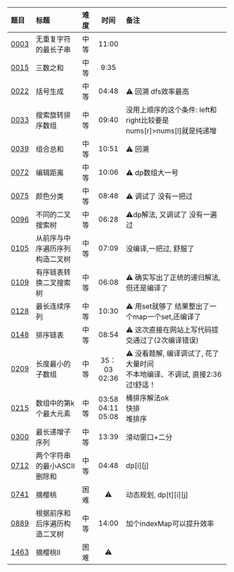 | 题目           | 标题               | 难度 |           时间            | 备注                                                |
|:-------------|:-----------------|:---|:-----------------------:|:--------------------------------------------------|
| [0003][0003] | 无重复字符的最长子串       | 中等 |          11:00          |                                                   |
| [0015][0015] | 三数之和             | 中等 |          9:35           |                                                   |
| [0022][0022] | 括号生成             | 中等 |          04:48          | ⚠️ 回溯  dfs效率最高                                    |
| [0033][0033] | 搜索旋转排序数组         | 中等 |          09:40          | 没用上顺序的这个条件: left和right比较要是nums\[r]>nums\[l]就是纯递增  |
| [0039][0039] | 组合总和             | 中等 |          10:51          | ⚠️ 回溯                                             |
| [0072][0072] | 编辑距离             | 中等 |          10:06          | ⚠️ dp数组大一号                                        |
| [0075][0075] | 颜色分类             | 中等 |          08:48          | ⚠️   调试了 没有一把过                                    | |
| [0096][0096] | 不同的二叉搜索树         | 中等 |          06:28          | ⚠️dp解法, 又调试了 没有一遍过                                |
| [0105][0105] | 从前序与中序遍历序列构造二叉树  | 中等 |          07:09          | 没编译,一把过, 舒服了                                      |
| [0109][0109] | 有序链表转换二叉搜索树      | 中等 |          06:08          | ⚠️ 确实写出了正统的递归解法,但还是编译了                            |
| [0128][0128] | 最长连续序列           | 中等 |          10:30          | ⚠️ 用set就够了 结果整出了一个map一个set,还编译了                   |
| [0148][0148] | 排序链表             | 中等 |          08:54          | ⚠️ 这次直接在网站上写代码提交通过了(2次编译错误)                       | |
| [0209][0209] | 长度最小的子数组         | 中等 |     35：03<br>02:36      | ⚠️ 没看题解, 编译调试了, 花了大量时间<br> 不本地编译、不调试, 直接2:36过!舒适！ |
| [0215][0215] | 数组中的第k个最大元素      | 中等 | 03:58<br>04:11<br>05:08 | 桶排序解法ok<br>快排<br>堆排序                              |
| [0300][0300] | 最长递增子序列          | 中等 |          13:39          | 滑动窗口+二分                                           |
| [0712][0712] | 两个字符串的最小ASCII删除和 | 中等 |          04:48          | dp\[i]\[j]                                        |
| [0741][0741] | 摘樱桃              | 困难 |           ⚠️            | 动态规划, dp\[t]\[i]\[j]                              |
| [0889][0889] | 根据前序和后序遍历构造二叉树   | 中等 |          14:00          | 加个indexMap可以提升效率                                  |
| [1463][1463] | 摘樱桃II            | 困难 |           ⚠️            |                                                   |

[0001]: https://leetcode.cn/problems/two-sum/description/

[0002]: https://leetcode.cn/problems/add-two-numbers/description/

[0003]: https://leetcode.cn/problems/longest-substring-without-repeating-characters/description/

[0005]: https://leetcode.cn/problems/longest-palindromic-substring/description/

[0011]: https://leetcode.cn/problems/container-with-most-water/description/

[0015]: https://leetcode.cn/problems/3sum/description/

[0019]: https://leetcode.cn/problems/remove-nth-node-from-end-of-list/description/

[0020]: https://leetcode.cn/problems/valid-parentheses/description/

[0021]: https://leetcode.cn/problems/merge-two-sorted-lists/description/

[0022]: https://leetcode.cn/problems/generate-parentheses/description/

[0033]: https://leetcode.cn/problems/search-in-rotated-sorted-array/description/

[0034]: https://leetcode.cn/problems/find-first-and-last-position-of-element-in-sorted-array/description/

[0039]: https://leetcode.cn/problems/combination-sum/description/

[0042]: https://leetcode.cn/problems/trapping-rain-water/?envType=featured-list&envId=Fw9n57OM%3FenvType%3Dfeatured-list&envId=Fw9n57OM

[0048]: https://leetcode.cn/problems/rotate-image/description/

[0049]: https://leetcode.cn/problems/group-anagrams/description/

[0053]: https://leetcode.cn/problems/maximum-subarray/description/

[0055]: https://leetcode.cn/problems/jump-game/description/

[0056]: https://leetcode.cn/problems/merge-intervals/description/

[0062]: https://leetcode.cn/problems/unique-paths/description/

[0064]: https://leetcode.cn/problems/minimum-path-sum/description/

[0070]: https://leetcode.cn/problems/climbing-stairs/description/

[0072]: https://leetcode.cn/problems/edit-distance/description/

[0075]: https://leetcode.cn/problems/sort-colors/description/

[0078]: https://leetcode.cn/problems/subsets/description/

[0094]: https://leetcode.cn/problems/binary-tree-inorder-traversal/description/

[0096]: https://leetcode.cn/problems/unique-binary-search-trees/description/

[0098]: https://leetcode.cn/problems/validate-binary-search-tree/description/

[0101]: https://leetcode.cn/problems/symmetric-tree/description/

[0102]: https://leetcode.cn/problems/binary-tree-level-order-traversal/description/

[0103]: https://leetcode.cn/problems/binary-tree-zigzag-level-order-traversal/description

[0104]: https://leetcode.cn/problems/maximum-depth-of-binary-tree/description

[0105]: https://leetcode.cn/problems/construct-binary-tree-from-preorder-and-inorder-traversal/description

[0106]: https://leetcode.cn/problems/construct-binary-tree-from-inorder-and-postorder-traversal/description

[0109]: https://leetcode.cn/problems/convert-sorted-list-to-binary-search-tree/description

[0111]: https://leetcode.cn/problems/minimum-depth-of-binary-tree/description

[0114]: https://leetcode.cn/problems/flatten-binary-tree-to-linked-list/description

[0121]: https://leetcode.cn/problems/best-time-to-buy-and-sell-stock/description

[0122]: https://leetcode.cn/problems/best-time-to-buy-and-sell-stock-ii/description

[0124]: https://leetcode.cn/problems/binary-tree-maximum-path-sum/description

[0128]: https://leetcode.cn/problems/longest-consecutive-sequence/description/

[0129]: https://leetcode.cn/problems/sum-root-to-leaf-numbers/

[0136]: https://leetcode.cn/problems/single-number/description/

[0141]: https://leetcode.cn/problems/linked-list-cycle/description/

[0142]: https://leetcode.cn/problems/linked-list-cycle-ii/description

[0146]: https://leetcode.cn/problems/lru-cache/description/

[0148]: https://leetcode.cn/problems/sort-list/description

[0152]: https://leetcode.cn/problems/maximum-product-subarray/description/

[0155]: https://leetcode.cn/problems/min-stack/description/

[0160]: https://leetcode.cn/problems/intersection-of-two-linked-lists/description/

[0169]: https://leetcode.cn/problems/majority-element/description/

[0189]: https://leetcode.cn/problems/house-robber/description

[0200]: https://leetcode.cn/problems/number-of-islands/description/

[0206]: https://leetcode.cn/problems/reverse-linked-list/description/

[0209]: https://leetcode.cn/problems/minimum-size-subarray-sum/description/

[0213]: https://leetcode.cn/problems/house-robber-ii/description/

[0215]: https://leetcode.cn/problems/kth-largest-element-in-an-array/description/

[0225]: https://leetcode.cn/problems/implement-stack-using-queues/description/

[0226]: https://leetcode.cn/problems/invert-binary-tree/description/

[0234]: https://leetcode.cn/problems/palindrome-linked-list/description/

[0236]: https://leetcode.cn/problems/lowest-common-ancestor-of-a-binary-tree/description/

[0238]: https://leetcode.cn/problems/product-of-array-except-self/description/

[0283]: https://leetcode.cn/problems/move-zeroes/description/

[0287]: https://leetcode.cn/problems/find-the-duplicate-number/description/

[0297]: https://leetcode.cn/problems/serialize-and-deserialize-binary-tree/description/

[0300]: https://leetcode.cn/problems/longest-increasing-subsequence/description/

[0328]: https://leetcode.cn/problems/odd-even-linked-list/description/

[0331]: https://leetcode.cn/problems/verify-preorder-serialization-of-a-binary-tree/description/

[0337]: https://leetcode.cn/problems/house-robber-iii/description/

[0448]: https://leetcode.cn/problems/find-all-numbers-disappeared-in-an-array/description/

[0452]: https://leetcode.cn/problems/minimum-number-of-arrows-to-burst-balloons/description/

[0543]: https://leetcode.cn/problems/diameter-of-binary-tree/description/

[0617]: https://leetcode.cn/problems/merge-two-binary-trees/description/

[0646]: https://leetcode.cn/problems/maximum-length-of-pair-chain/description/

[0647]: https://leetcode.cn/problems/palindromic-substrings/description/

[0695]: https://leetcode.cn/problems/max-area-of-island/description/

[0712]: https://leetcode.cn/problems/minimum-ascii-delete-sum-for-two-strings/description/

[0741]: https://leetcode.cn/problems/cherry-pickup/description/

[0889]: https://leetcode.cn/problems/construct-binary-tree-from-preorder-and-postorder-traversal/

[1028]: https://leetcode.cn/problems/recover-a-tree-from-preorder-traversal/description/

[1115]: https://leetcode.cn/problems/print-foobar-alternately/description/

[1143]: https://leetcode.cn/problems/longest-common-subsequence/description/

[1463]: https://leetcode.cn/problems/cherry-pickup-ii/description/

[2560]: https://leetcode.cn/problems/house-robber-iv/description/

[LCR155]: https://leetcode.cn/problems/er-cha-sou-suo-shu-yu-shuang-xiang-lian-biao-lcof/description/

